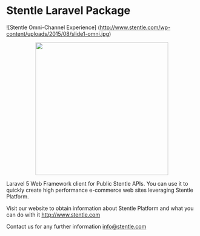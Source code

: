 # Stentle Laravel Package
![Stentle Omni-Channel Experience]
(http://www.stentle.com/wp-content/uploads/2015/08/slide1-omni.jpg)
<p align="center">
  <img src="https://cloud.githubusercontent.com/assets/5127447/14769065/7f66f7ee-0a50-11e6-8af6-bec285733126.png" width="350"/>
</p>
Laravel 5 Web Framework client for Public Stentle APIs. You can use it to quickly create high performance e-commerce web sites leveraging Stentle Platform. 

Visit our website to obtain information about Stentle Platform and what you can do with it http://www.stentle.com

Contact us for any further information info@stentle.com
